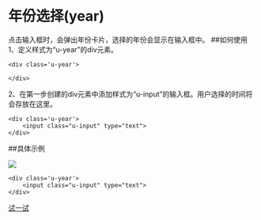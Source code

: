 # 年份选择(year)
点击输入框时，会弹出年份卡片，选择的年份会显示在输入框中。
##如何使用
1、定义样式为“u-year”的div元素。
	
	<div class='u-year'>
        
    </div>
2、在第一步创建的div元素中添加样式为“u-input”的输入框。用户选择的时间将会存放在这里。

	<div class='u-year'>
        <input class="u-input" type="text">
    </div>

##具体示例

![](../../static/img/plugins/year.png)

	<div class='u-year'>
        <input class="u-input" type="text">
    </div>



[试一试](http://iuap.yonyou.com/fe/demo/#/demos/ui/year "试一试")